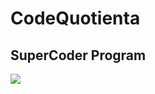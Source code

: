 # CodeQuotienta
## SuperCoder Program

<a href="https://codequotient.com/icons/codequotient_orange.png"><img src="https://codequotient.com/icons/codequotient_orange.png"></img></a>
